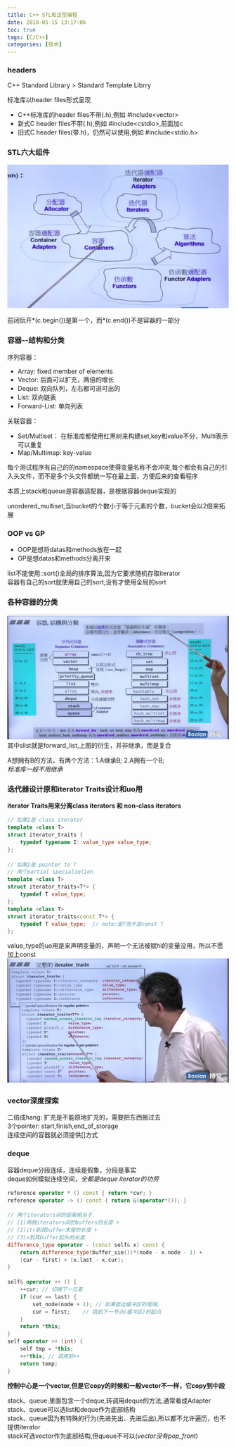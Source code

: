 ```yaml
---
title: C++ STL和泛型编程
date: 2018-05-15 13:17:06
toc: true
tags: [C/C++]
categories: [技术]
---
```


### headers

C++ Standard Library > Standard Template Librry

标准库以header files形式呈现  
+ C++标准库的header files不带(.h),例如 #include&lt;vector&gt;  
+ 新式C header files不带(.h),例如 #include&lt;cstdio&gt;,前面加c  
+ 旧式C header files(带.h)，仍然可以使用,例如 #include&lt;stdio.h&gt;  

### STL六大组件

![六大组件](https://raw.githubusercontent.com/simon-lu/ImgRepo/master/Blog/%E5%85%AD%E5%A4%A7%E7%BB%84%E4%BB%B6.png)

前闭后开*(c.begin())是第一个，而*(c.end())不是容器的一部分

### 容器--结构和分类

序列容器：  
+ Array: fixed member of elements  
+ Vector: 后面可以扩充，两倍的增长  
+ Deque: 双向队列，左右都可进可出的  
+ List: 双向链表  
+ Forward-List: 单向列表  

关联容器：  
+ Set/Multiset： 在标准库都使用红黑树来构建set,key和value不分，Multi表示可以重复  
+ Map/Multimap: key-value

每个测试程序有自己的的namespace使得变量名称不会冲突,每个都会有自己的引入头文件，而不是多个头文件都统一写在最上面，方便后来的查看程序

本质上stack和queue是容器适配器，是根据容器deque实现的  

unordered_multiset,当bucket的个数小于等于元素的个数，bucket会以2倍来拓展  

### OOP vs GP

+ OOP是想将datas和methods放在一起  
+ GP是想datas和methods分离开来  

list不能使用::sort()全局的排序算法,因为它要求随机存取iterator  
容器有自己的sort就使用自己的sort,没有才使用全局的sort  

### 各种容器的分类

![各类容器的分类](https://raw.githubusercontent.com/simon-lu/ImgRepo/master/Blog/%E5%90%84%E7%B1%BB%E5%AE%B9%E5%99%A8%E5%88%86%E7%B1%BB.png)
其中slist就是forward_list,上图的衍生，并非继承，而是复合

A想拥有B的方法，有两个方法：1.A继承B; 2.A拥有一个B;  
*标准库一般不用继承*

### 迭代器设计原和iterator Traits设计和uo用

**iterator Traits用来分离class iterators 和 non-class iterators**

```c++
// 如果I是 class iterator
template <class T>
struct iterator_traits {
    typedef typename I::value_type value_type;
};

// 如果I是 pointer to T
// 两个partial specialietion
template <class T> 
struct iterator_traits<T*> {
    typedef T value_type;
};
template <class T>
struct iterator_traits<const T*> {
    typedef T value_type;  // note:是T而不是const T
};
```

value_type的uo用是来声明变量的，声明一个无法被赋hi的变量没用，所以不愿加上const  
![完整的iterator Traits](https://raw.githubusercontent.com/simon-lu/ImgRepo/master/Blog/%E5%AE%8C%E6%95%B4%E7%9A%84iterator%20Traits.png)

### vector深度探索

二倍成hang: 扩充是不能原地扩充的，需要把东西搬过去  
3个pointer: start,finish,end\_of\_storage  
连续空间的容器就必须提供[]方式  

### deque

容器deque分段连续，连续是假象，分段是事实  
deque如何模拟连续空间，*全都是deque iterator的功劳*  

```c++
reference operator * () const { return *cur; }
reference operator -> () const { return &(operator*()); }

// 两个iterators间的距离相当于
// (1)两根iterators间的buffers的长度 +
// (2)itr到其buffer末尾的长度 +
// (3)x到其buffer起头的长度
difference_type operator - (const self& x) const {
    return difference_type(buffer_sie())*(node - x.node - 1) + 
    (cur - first) + (x.last - x.cur);
}

self& operator ++ () {
    ++cur; // 切换下一元素
    if (cur == last) {
        set_node(node + 1); // 如果抵达缓冲区的尾端，
        cur = first;    // 跳到下一节点(缓冲区)的起点
    }
    return *this;
}
self operator ++ (int) {
    self tmp = *this;
    ++*this; // 调用前++
    return temp;
}
```

**控制中心是一个vector,但是它copy的时候和一般vector不一样，它copy到中段**

stack、queue:里面包含一个deque,转调用deque的方法,通常看成Adapter  
stack、queue可以选list和deque作为底部结构  
stack、queue因为有特殊的行为(先进先出、先进后出),所以都不允许遍历，也不提供iterator  
stack可选vector作为底部结构,但queue不可以(*vector没有pop_front*)

